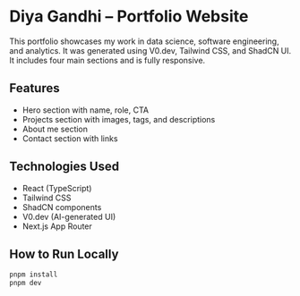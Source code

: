 
# Diya Gandhi – Portfolio Website

This portfolio showcases my work in data science, software engineering, and analytics. It was generated using V0.dev, Tailwind CSS, and ShadCN UI. It includes four main sections and is fully responsive.

## Features
- Hero section with name, role, CTA
- Projects section with images, tags, and descriptions
- About me section
- Contact section with links

## Technologies Used
- React (TypeScript)
- Tailwind CSS
- ShadCN components
- V0.dev (AI-generated UI)
- Next.js App Router

## How to Run Locally
```bash
pnpm install
pnpm dev
